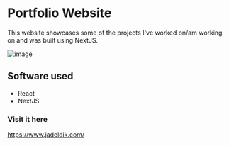 # Portfolio Website
This website showcases some of the projects I've worked on/am working on and was built using NextJS.

![image](https://user-images.githubusercontent.com/70251176/138222554-c8d09426-2225-49f8-9f10-1a9454073dde.png)

## Software used

- React
- NextJS

### Visit it here
https://www.jadeldik.com/
